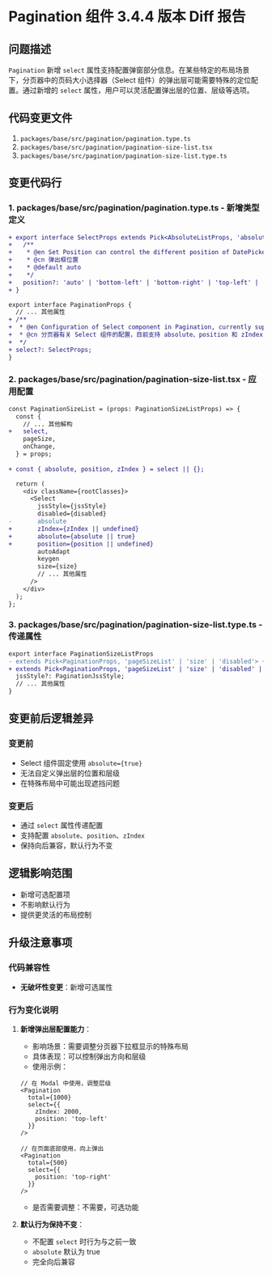 # Pagination 组件 3.4.4 版本 Diff 报告

## 问题描述

`Pagination` 新增 `select` 属性支持配置弹窗部分信息。在某些特定的布局场景下，分页器中的页码大小选择器（Select 组件）的弹出层可能需要特殊的定位配置。通过新增的 `select` 属性，用户可以灵活配置弹出层的位置、层级等选项。

## 代码变更文件

1. `packages/base/src/pagination/pagination.type.ts`
2. `packages/base/src/pagination/pagination-size-list.tsx`
3. `packages/base/src/pagination/pagination-size-list.type.ts`

## 变更代码行

### 1. packages/base/src/pagination/pagination.type.ts - 新增类型定义
```diff
+ export interface SelectProps extends Pick<AbsoluteListProps, 'absolute' | 'zIndex'> {
+   /**
+    * @en Set Position can control the different position of DatePicker
+    * @cn 弹出框位置
+    * @default auto
+    */
+   position?: 'auto' | 'bottom-left' | 'bottom-right' | 'top-left' | 'top-right';
+ }

export interface PaginationProps {
  // ... 其他属性
+ /**
+  * @en Configuration of Select component in Pagination, currently supports absolute, position and zIndex, same as Select
+  * @cn 分页器有关 Select 组件的配置，目前支持 absolute、position 和 zIndex，类型同 Select
+  */
+ select?: SelectProps;
}
```

### 2. packages/base/src/pagination/pagination-size-list.tsx - 应用配置
```diff
const PaginationSizeList = (props: PaginationSizeListProps) => {
  const {
    // ... 其他解构
+   select,
    pageSize,
    onChange,
  } = props;
  
+ const { absolute, position, zIndex } = select || {};

  return (
    <div className={rootClasses}>
      <Select
        jssStyle={jssStyle}
        disabled={disabled}
-       absolute
+       zIndex={zIndex || undefined}
+       absolute={absolute || true}
+       position={position || undefined}
        autoAdapt
        keygen
        size={size}
        // ... 其他属性
      />
    </div>
  );
};
```

### 3. packages/base/src/pagination/pagination-size-list.type.ts - 传递属性
```diff
export interface PaginationSizeListProps
- extends Pick<PaginationProps, 'pageSizeList' | 'size' | 'disabled'> {
+ extends Pick<PaginationProps, 'pageSizeList' | 'size' | 'disabled' | 'select'> {
  jssStyle?: PaginationJssStyle;
  // ... 其他属性
}
```

## 变更前后逻辑差异

### 变更前
- Select 组件固定使用 `absolute={true}`
- 无法自定义弹出层的位置和层级
- 在特殊布局中可能出现遮挡问题

### 变更后
- 通过 `select` 属性传递配置
- 支持配置 `absolute`、`position`、`zIndex`
- 保持向后兼容，默认行为不变

## 逻辑影响范围
- 新增可选配置项
- 不影响默认行为
- 提供更灵活的布局控制

## 升级注意事项

### 代码兼容性
- **无破坏性变更**：新增可选属性

### 行为变化说明

1. **新增弹出层配置能力**：
   - 影响场景：需要调整分页器下拉框显示的特殊布局
   - 具体表现：可以控制弹出方向和层级
   - 使用示例：
   ```tsx
   // 在 Modal 中使用，调整层级
   <Pagination
     total={1000}
     select={{
       zIndex: 2000,
       position: 'top-left'
     }}
   />
   
   // 在页面底部使用，向上弹出
   <Pagination
     total={500}
     select={{
       position: 'top-right'
     }}
   />
   ```
   - 是否需要调整：不需要，可选功能

2. **默认行为保持不变**：
   - 不配置 `select` 时行为与之前一致
   - `absolute` 默认为 true
   - 完全向后兼容